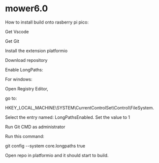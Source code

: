 # mower6.0
How to install build onto rasberry pi pico:

Get Vscode

Get Git

Install the extension platformio

Download repository

Enable LongPaths:

For windows:

Open Registry Editor,

go to:

HKEY_LOCAL_MACHINE\SYSTEM\CurrentControlSet\Control\FileSystem.

Select the entry named: LongPathsEnabled. Set the value to 1

Run Git CMD as administrator

Run this command:

git config --system core.longpaths true

Open repo in platformio and it should start to build.

